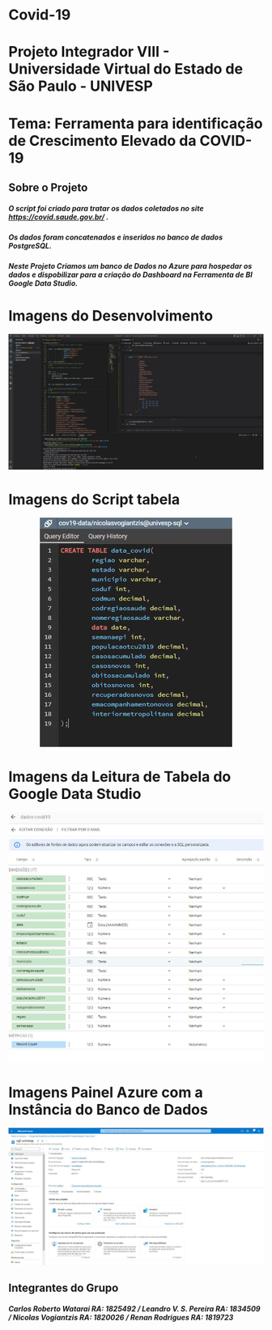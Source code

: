 # Covid-19

# Projeto Integrador VIII - Universidade Virtual do Estado de São Paulo - UNIVESP
# Tema: Ferramenta para identificação de Crescimento Elevado da COVID-19 

## Sobre o Projeto
##### O script foi criado para tratar os dados coletados no site https://covid.saude.gov.br/ .
##### Os dados foram concatenados e inseridos no banco de dados PostgreSQL.
##### Neste Projeto Criamos um banco de Dados no Azure para hospedar os dados e dispobilizar para a criação do Dashboard na Ferramenta de BI Google Data Studio.


# Imagens do Desenvolvimento 
<!--Imagens session-->
<p align="center">
  <img src="./img/desenvolvimento.jpg" >
</p>

# Imagens do Script tabela  
<p align="center">
  <img src="./img/script_table.jpg" >
</p>

# Imagens da Leitura de Tabela do Google Data Studio 
<p align="center">
  <img src="./img/table_gds.jpg" >
</p>


# Imagens Painel Azure com a Instância do Banco de Dados
<p align="center">
  <img src="./img/azure_painel.jpg" >
</p>


## Integrantes do Grupo
##### Carlos Roberto Watarai RA: 1825492 / Leandro V. S. Pereira RA: 1834509 / Nicolas Vogiantzis RA: 1820026 / Renan Rodrigues RA: 1819723

